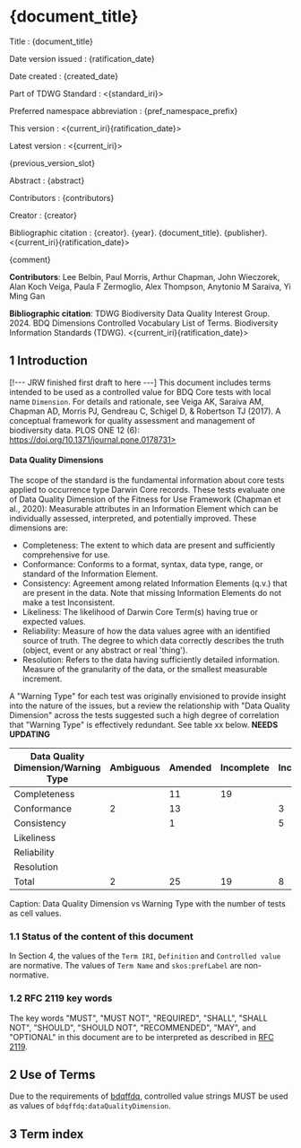 <!--- Template for header, values provided from yaml configuration --->
# {document_title}

Title
: {document_title}

Date version issued
: {ratification_date}

Date created
: {created_date}

Part of TDWG Standard
: <{standard_iri}>

Preferred namespace abbreviation
: {pref_namespace_prefix}

This version
: <{current_iri}{ratification_date}>

Latest version
: <{current_iri}>

{previous_version_slot}

Abstract
: {abstract}

Contributors
: {contributors}

Creator
: {creator}

Bibliographic citation
: {creator}. {year}. {document_title}. {publisher}. <{current_iri}{ratification_date}>

{comment}

<!--- TODO put values in yaml configuration file --->

**Contributors**: Lee Belbin, Paul Morris, Arthur Chapman, John Wieczorek, Alan Koch Veiga, Paula F Zermoglio, Alex Thompson, Anytonio M Saraiva, Yi Ming Gan

**Bibliographic citation**: TDWG Biodiversity Data Quality Interest Group. 2024. BDQ Dimensions Controlled Vocabulary List of Terms. Biodiversity Information Standards (TDWG). <{current_iri}{ratification_date}>


## 1 Introduction
[!--- JRW finished first draft to here ---]
This document includes terms intended to be used as a controlled value for BDQ Core tests with local name `Dimension`. For details and rationale, see Veiga AK, Saraiva AM, Chapman AD, Morris PJ, Gendreau C, Schigel D, & Robertson TJ (2017). A conceptual framework for quality assessment and management of biodiversity data. PLOS ONE 12 (6): https://doi.org/10.1371/journal.pone.0178731>

#### Data Quality Dimensions 

The scope of the standard is the fundamental information about core tests applied to occurrence type Darwin Core records. These tests evaluate one of Data Quality Dimension of the Fitness for Use Framework (Chapman et al., 2020): Measurable attributes in an Information Element which can be individually assessed, interpreted, and potentially improved. These dimensions are:

* Completeness: The extent to which data are present and sufficiently comprehensive for use.
* Conformance: Conforms to a format, syntax, data type, range, or standard of the Information Element.
* Consistency: Agreement among related Information Elements (q.v.) that are present in the data. Note that missing Information Elements do not make a test Inconsistent.
* Likeliness: The likelihood of Darwin Core Term(s) having true or expected values.
* Reliability: Measure of how the data values agree with an identified source of truth. The degree to which data correctly describes the truth (object, event or any abstract or real 'thing').
* Resolution: Refers to the data having sufficiently detailed information. Measure of the granularity of the data, or the smallest measurable increment.


A "Warning Type" for each test was originally envisioned to provide insight into the nature of the issues, but a review the relationship with "Data Quality Dimension" across the tests suggested such a high degree of correlation that "Warning Type" is effectively redundant. See table xx below. **NEEDS UPDATING**

| Data Quality Dimension/Warning Type | Ambiguous | Amended | Incomplete | Inconsistent | Invalid | Issue | Report | Unlikely | Total |
|-------------------------------------|-----------|---------|------------|--------------|---------|-------|--------|----------|-------|
| Completeness                        |           |   11    |    19      |              |         |   1   |    2   |          |  33   |
| Conformance                         |     2     |   13    |            |       3      |    35   |       |        |          |  53   |
| Consistency                         |           |    1    |            |       5      |         |       |        |          |   6   |
| Likeliness                          |           |         |            |              |         |       |        |     2    |   2   |
| Reliability                         |           |         |            |              |         |   1   |    2   |          |   3   |
| Resolution                          |           |         |            |              |         |   1   |    1   |          |   2   |
| Total                               |     2     |   25    |    19      |       8      |    35   |   3   |    5   |     2    |  99   |

Caption: Data Quality Dimension vs Warning Type with the number of tests as cell values. 

### 1.1 Status of the content of this document

In Section 4, the values of the `Term IRI`, `Definition` and `Controlled value` are normative. The values of `Term Name` and `skos:prefLabel` are non-normative. 

### 1.2 RFC 2119 key words
The key words "MUST", "MUST NOT", "REQUIRED", "SHALL", "SHALL NOT", "SHOULD", "SHOULD NOT", "RECOMMENDED", "MAY", and "OPTIONAL" in this document are to be interpreted as described in [RFC 2119](https://tools.ietf.org/html/rfc2119).

## 2 Use of Terms

Due to the requirements of [bdqffdq](https://rs.tdwg.org/bdqffdq/terms), controlled value strings MUST be used as values of `bdqffdq:dataQualityDimension`.

## 3 Term index
